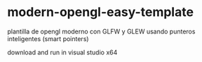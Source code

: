 # modern-opengl-easy-template
plantilla de opengl moderno con GLFW y GLEW usando punteros inteligentes (smart pointers)

  
  download and run in visual studio x64
